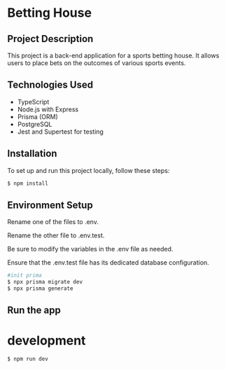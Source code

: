 # Betting House

## Project Description

This project is a back-end application for a sports betting house. It allows users to place bets on the outcomes of various sports events.

## Technologies Used

- TypeScript
- Node.js with Express
- Prisma (ORM)
- PostgreSQL
- Jest and Supertest for testing
 
## Installation

To set up and run this project locally, follow these steps:

```bash
$ npm install
```
## Environment Setup

Rename one of the files to .env.

Rename the other file to .env.test.

Be sure to modify the variables in the .env file as needed.

Ensure that the .env.test file has its dedicated database configuration.

```bash
#init prima
$ npx prisma migrate dev
$ npx prisma generate
```

## Run the app

# development
```bash
$ npm run dev
```